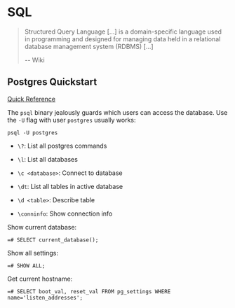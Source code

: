 # SQL

> Structured Query Language [...] is a domain-specific language used in programming and designed for managing data held in a relational database management system (RDBMS) [...]
> 
> -- Wiki


## Postgres Quickstart

[Quick Reference](https://quickref.me/postgres)

The `psql` binary jealously guards which users can access the database. Use the `-U` flag with user `postgres` usually works:

```
psql -U postgres
```

* `\?`: List all postgres commands
* `\l`: List all databases
* `\c <database>`: Connect to database
* `\dt`: List all tables in active database
* `\d <table>`: Describe table

* `\conninfo`: Show connection info

Show current database:
```
=# SELECT current_database();
```

Show all settings:
```
=# SHOW ALL;
```

Get current hostname:
```
=# SELECT boot_val, reset_val FROM pg_settings WHERE name='listen_addresses';
```

